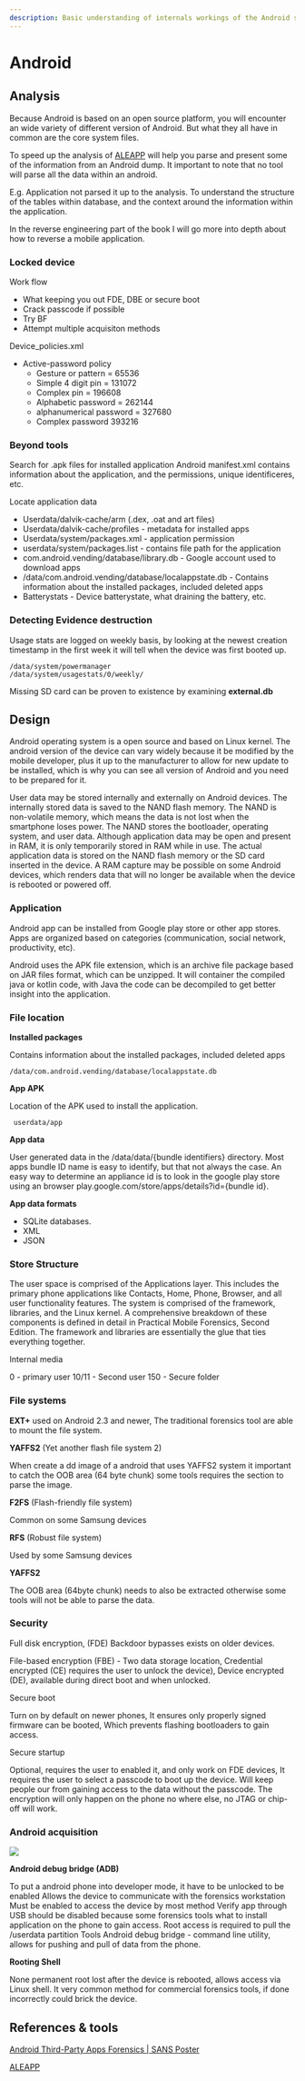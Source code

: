 ```yaml
---
description: Basic understanding of internals workings of the Android system.
---
```


# Android

## Analysis

Because Android is based on an open source platform, you will encounter an wide variety of different version of Android. But what they all have in common are the core system files. 

To speed up the analysis of [ALEAPP](https://github.com/abrignoni/ALEAPP) will help you parse and present some of the information from an Android dump. It important to note that no tool will parse all the data within an android. 

E.g. Application not parsed it up to the analysis. To understand the structure of the tables within database, and the context around the information within the application.

In the reverse engineering part of the book I will go more into depth about how to reverse a mobile application.

### Locked device

Work flow
- What keeping you out FDE, DBE or secure boot
- Crack passcode if possible
- Try BF
- Attempt multiple acquisiton methods


Device\_policies.xml
- Active-password policy
  - Gesture or pattern = 65536
  - Simple 4 digit pin = 131072
  - Complex pin = 196608
  - Alphabetic password = 262144
  - alphanumerical password = 327680
  - Complex password 393216

### Beyond tools

 Search for \.apk files for installed application Android manifest.xml contains information about the application, and the permissions, unique identificeres, etc.

Locate application data
- Userdata/dalvik-cache/arm (.dex, .oat and art files)
- Userdata/dalvik-cache/profiles - metadata for installed apps
- Userdata/system/packages.xml - application permission
- userdata/system/packages.list - contains file path for the application
- com.android.vending/database/library.db - Google account used to download apps
- /data/com.android.vending/database/localappstate.db - Contains information about the installed packages, included deleted apps
- Batterystats - Device batterystate, what draining the battery, etc.

### Detecting Evidence destruction


Usage stats are logged on weekly basis, by looking at the newest creation timestamp in the first week it will tell when the device was first booted up. 

````
/data/system/powermanager
/data/system/usagestats/0/weekly/
````

Missing SD card can be proven to existence by examining **external.db**

## Design

Android operating system is a open source and based on Linux kernel. The android version of the device can vary widely because it be modified by the mobile developer, plus it up to the manufacturer to allow for new update to be installed, which is why you can see all version of Android and you need to be prepared for it.

User data may be stored internally and externally on Android devices. The internally stored data is saved to the NAND flash memory. The NAND is non-volatile memory, which means the data is not lost when the smartphone loses power. The NAND stores the bootloader, operating system, and user data. Although application data may be open and present in RAM, it is only temporarily stored in RAM while in use. The actual application data is stored on the NAND flash memory or the SD card inserted in the device. A RAM capture may be possible on some Android devices, which renders data that will no longer be available when the device is rebooted or powered off.

### Application

Android app can be installed from Google play store or other app stores. Apps are organized based on categories (communication, social network, productivity, etc).

Android uses the APK file extension, which is an archive file package based on JAR files format, which can be unzipped. It will container the compiled java or kotlin code, with Java the code can be decompiled to get better insight into the application.

### File location

**Installed packages**

Contains information about the installed packages, included deleted apps
````
/data/com.android.vending/database/localappstate.db
````

**App APK**

Location of the APK used to install the application.
````
 userdata/app
````
**App data**

 User generated data in the /data/data/{bundle identifiers} directory. Most apps bundle ID name is easy to identify, but that not always the case. An easy way to determine an appliance id is to look in the google play store using an browser play.google.com/store/apps/details?id={bundle id}.

**App data formats**

- SQLite databases.
- XML
- JSON

### Store Structure

The user space is comprised of the Applications layer. This includes the primary phone applications like Contacts, Home, Phone, Browser, and all user functionality features. The system is comprised of the framework, libraries, and the Linux kernel. A comprehensive breakdown of these components is defined in detail in Practical Mobile Forensics, Second Edition. The framework and libraries are essentially the glue that ties everything together.

Internal media

 0 - primary user
 10/11 - Second user
 150 - Secure folder

### File systems

**EXT+**
 used on Android 2.3 and newer, The traditional forensics tool are able to mount the file system.

**YAFFS2** (Yet another flash file system 2)

 When create a dd image of a android that uses YAFFS2 system it important to catch the OOB area (64 byte chunk) some tools requires the section to parse the image.

**F2FS** (Flash-friendly file system)

 Common on some Samsung devices

**RFS** (Robust file system)

 Used by some Samsung devices

**YAFFS2**

 The OOB area (64byte chunk) needs to also be extracted otherwise some tools will not be able to parse the data.



### Security

Full disk encryption, (FDE) Backdoor bypasses exists on older devices.

File-based encryption (FBE) - Two data storage location, Credential encrypted (CE) requires the user to unlock the device), Device encrypted (DE), available during direct boot and when unlocked.

Secure boot

 Turn on by default on newer phones, It ensures only properly signed firmware can be booted, Which prevents flashing bootloaders to gain access.

Secure startup

 Optional, requires the user to enabled it, and only work on FDE devices, It requires the user to select a passcode to boot up the device. Will keep people our from gaining access to the data without the passcode. The encryption will only happen on the phone no where else, no JTAG or chip-off will work.

### Android acquisition

![](https://remnote-user-data.s3.amazonaws.com/j8CU6\_E1XIpajgE50zhunK3LXo91zhzAzc7aJfrFJabLbD5aTkxQ7Nl3pOfaPG2iU6oF3NY4WOsbS6b70mAsEz3umMN757MBeyKX\_FWlDSpSAyXpRIOWkQO8rVZD1eKy.png)

**Android debug bridge (ADB)**

 To put a android phone into developer mode, it have to be unlocked to be enabled
 Allows the device to communicate with the forensics workstation
 Must be enabled to access the device by most method
 Verify app through USB should be disabled because some forensics tools what to install application on the phone to gain access.
 Root access is required to pull the /userdata partition
 Tools
   Android debug bridge - command line utility, allows for pushing and pull of data from the phone.

**Rooting Shell**

 None permanent root lost after the device is rebooted, allows access via Linux shell. It very common method for commercial forensics tools, if done incorrectly could brick the device.



## References & tools

 [Android Third-Party Apps Forensics | SANS Poster](https://www.sans.org/posters/android-third-party-apps-forensics/)

[ALEAPP](https://github.com/abrignoni/ALEAPP)